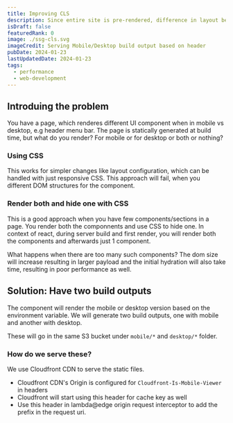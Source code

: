 ```yaml
---
title: Improving CLS
description: Since entire site is pre-rendered, difference in layout between mobile/desktop causes higher CLS.
isDraft: false
featuredRank: 0
image: ./ssg-cls.svg
imageCredit: Serving Mobile/Desktop build output based on header
pubDate: 2024-01-23
lastUpdatedDate: 2024-01-23
tags:
  - performance
  - web-development
---
```


## Introduing the problem

You have a page, which renderes different UI component when in mobile vs desktop, e.g header menu bar.
The page is statically generated at build time, but what do you render? For mobile or for desktop or both or nothing?

### Using CSS

This works for simpler changes like layout configuration, which can be handled with just responsive CSS.
This approach will fail, when you different DOM structures for the component.

### Render both and hide one with CSS

This is a good approach when you have few components/sections in a page. You render both the componnents and use CSS to hide one. In context of react, during server build and first render, you will render both the components and afterwards just 1 component.

What happens when there are too many such components? The dom size will increase resulting in larger payload and the initial hydration will also take time, resulting in poor performance as well.

## Solution: Have two build outputs

The component will render the mobile or desktop version based on the environment variable.
We will generate two build outputs, one with mobile and another with desktop.

These will go in the same S3 bucket under `mobile/*` and `desktop/*` folder.

### How do we serve these?

We use Cloudfront CDN to serve the static files.

- Cloudfront CDN's Origin is configured for `Cloudfront-Is-Mobile-Viewer` in headers
- Cloudfront will start using this header for cache key as well
- Use this header in lambda@edge origin request interceptor to add the prefix in the request uri.
